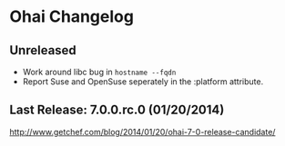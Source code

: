 # Ohai Changelog

## Unreleased

* Work around libc bug in `hostname --fqdn`
* Report Suse and OpenSuse seperately in the :platform attribute.

## Last Release: 7.0.0.rc.0 (01/20/2014)

http://www.getchef.com/blog/2014/01/20/ohai-7-0-release-candidate/
